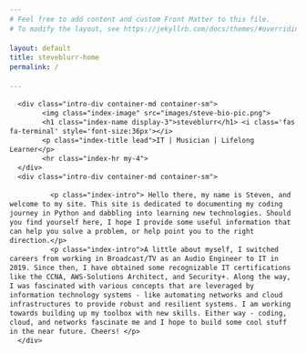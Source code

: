 ```yaml
---
# Feel free to add content and custom Front Matter to this file.
# To modify the layout, see https://jekyllrb.com/docs/themes/#overriding-theme-defaults

layout: default
title: steveblurr-home
permalink: /

---
```



<div class="main-div jumbotron">
    
      <div class="intro-div container-md container-sm">
            <img class="index-image" src="images/steve-bio-pic.png">
            <h1 class="index-name display-3">steveblurr</h1> <i class='fas fa-terminal' style='font-size:36px'></i>
            <p class="index-title lead">IT | Musician | Lifelong Learner</p>
            <hr class="index-hr my-4">
      </div>
      <div class="intro-div container-md container-sm">

              <p class="index-intro"> Hello there, my name is Steven, and welcome to my site. This site is dedicated to documenting my coding journey in Python and dabbling into learning new technologies. Should you find yourself here, I hope I provide some useful information that can help you solve a problem, or help point you to the right direction.</p>
              <p class="index-intro">A little about myself, I switched careers from working in Broadcast/TV as an Audio Engineer to IT in 2019. Since then, I have obtained some recognizable IT certifications like the CCNA, AWS-Solutions Architect, and Security+. Along the way, I was fascinated with various concepts that are leveraged by information technology systems - like automating networks and cloud infrastructures to provide robust and resilient systems. I am working towards building up my toolbox with new skills. Either way - coding, cloud, and networks fascinate me and I hope to build some cool stuff in the near future. Cheers! </p>
      </div>

  
</div>

